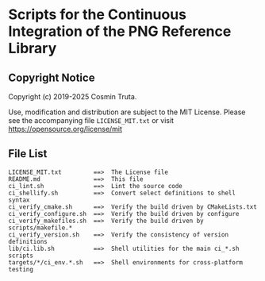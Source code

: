 Scripts for the Continuous Integration of the PNG Reference Library
===================================================================

Copyright Notice
----------------

Copyright (c) 2019-2025 Cosmin Truta.

Use, modification and distribution are subject to the MIT License.
Please see the accompanying file `LICENSE_MIT.txt` or visit
https://opensource.org/license/mit

File List
---------

    LICENSE_MIT.txt         ==>  The License file
    README.md               ==>  This file
    ci_lint.sh              ==>  Lint the source code
    ci_shellify.sh          ==>  Convert select definitions to shell syntax
    ci_verify_cmake.sh      ==>  Verify the build driven by CMakeLists.txt
    ci_verify_configure.sh  ==>  Verify the build driven by configure
    ci_verify_makefiles.sh  ==>  Verify the build driven by scripts/makefile.*
    ci_verify_version.sh    ==>  Verify the consistency of version definitions
    lib/ci.lib.sh           ==>  Shell utilities for the main ci_*.sh scripts
    targets/*/ci_env.*.sh   ==>  Shell environments for cross-platform testing
